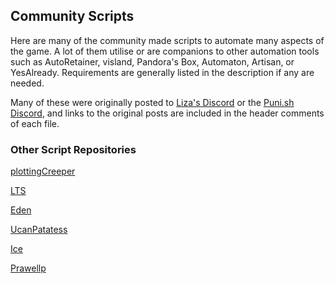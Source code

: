 ## Community Scripts

Here are many of the community made scripts to automate many aspects of the game. A lot of them utilise or are companions to other automation tools such as AutoRetainer, visland, Pandora's Box, Automaton, Artisan, or YesAlready. Requirements are generally listed in the description if any are needed.

Many of these were originally posted to [Liza's Discord](https://discord.com/invite/eqw3TpQKyb) or the [Puni.sh Discord](https://discord.gg/Zzrcc8kmvy), and links to the original posts are included in the header comments of each file.

### Other Script Repositories

[plottingCreeper](https://github.com/plottingCreeper/FFXIV-scripts-and-macros/)

[LTS](https://github.com/LTS-FFXIV/SNDScripts/)

[Eden](https://github.com/elijabesu/ffxiv-scripts/)

[UcanPatatess](https://github.com/UcanPatatess/SND-FullAuto/tree/main)

[Ice](https://github.com/LeontopodiumNivale14/SND-Scripts/tree/main)

[Prawellp](https://github.com/Prawellp/FFXIV-SND/)
